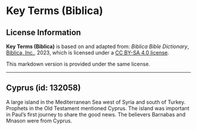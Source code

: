# Key Terms (Biblica)

## License Information

**Key Terms (Biblica)** is based on and adapted from: _Biblica Bible Dictionary_, [Biblica, Inc.](https://www.biblica.com/), 2023, which is licensed under a [CC BY-SA 4.0 license](https://creativecommons.org/licenses/by-sa/4.0/legalcode.en).

This markdown version is provided under the same license.



--------------------------------

## Cyprus (id: 132058)

A large island in the Mediterranean Sea west of Syria and south of Turkey. Prophets in the Old Testament mentioned Cyprus. The island was important in Paul’s first journey to share the good news. The believers Barnabas and Mnason were from Cyprus.


